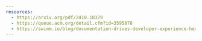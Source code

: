 ```yaml
---
resources:
  - https://arxiv.org/pdf/2410.18379
  - https://queue.acm.org/detail.cfm?id=3595878
  - https://swimm.io/blog/documentation-drives-developer-experience-heres-why
---
```

